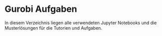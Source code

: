 # Gurobi Aufgaben

In diesem Verzeichnis liegen alle verwendeten Jupyter Notebooks und die Musterlösungen für die Tutorien und Aufgaben.
